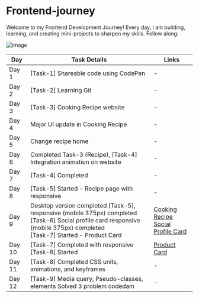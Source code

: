 # Frontend-journey

Welcome to my Frontend Development Journey!
Every day, I am building, learning, and creating mini-projects to sharpen my skills. Follow along:

![image](https://miro.medium.com/v2/resize:fit:1200/1*wyD85EwqNQuJqjqbfZj4Xg.jpeg)

| Day    | Task Details | Links |
|--------|--------------|-------|
| Day 1  | [Task-1]  Shareable code using CodePen | - |
| Day 2  | [Task-2] Learning Git  | - |
| Day 3  | [Task-3] Cooking Recipe website | - |
| Day 4  | Major UI update in Cooking Recipe | - |
| Day 5  | Change recipe home | - |
| Day 6  | Completed Task-3 (Recipe), [Task-4] Integration animation on website | - |
| Day 7  | [Task-4] Completed | - |
| Day 8  | [Task-5] Started - Recipe page with responsive | - |
| Day 9  | Desktop version completed [Task-5], responsive (mobile 375px) completed <br> [Task-6] Social profile card responsive (mobile 375px) completed <br> [Task-7] Started - Product Card | [Cooking Recipe](https://dravid-cooking-recipe.netlify.app/)<br>[Social Profile Card](https://dravid-p-a.netlify.app/) |
| Day 10 | [Task-7]  Completed with responsive <br> [Task-8] Started | [Product Card](https://dravid-product-card.netlify.app/) |
| Day 11 | [Task-8] Completed CSS units, animations, and keyframes | - |
| Day 12 | [Task-9] Media query, Pseudo-classes, elements Solved 3 problem codedam |-|


